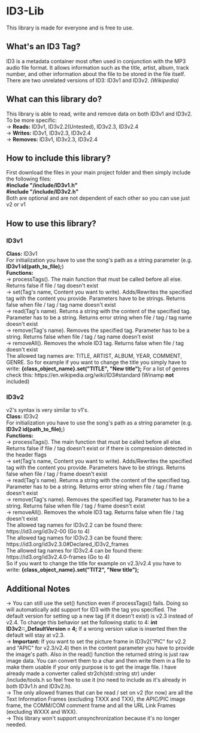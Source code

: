 # ID3-Lib

This library is made for everyone and is free to use.

<h2>What's an ID3 Tag?</h2>
ID3 is a metadata container most often used in conjunction with the MP3 audio file format. It allows information such as the title, artist, album, track number, and other information about the file to be stored in the file itself. There are two unrelated versions of ID3: ID3v1 and ID3v2. <i>(Wikipedia)</i>

<h2>What can this library do?</h2>
This library is able to read, write and remove data on both ID3v1 and ID3v2. To be more specific:</br>
  -> <b>Reads:</b> ID3v1, ID3v2.2(Untested), ID3v2.3, ID3v2.4</br>
  -> <b>Writes:</b> ID3v1, ID3v2.3, ID3v2.4</br>
  -> <b>Removes:</b> ID3v1, ID3v2.3, ID3v2.4</br>

<h2>How to include this library?</h2>
First download the files in your main project folder and then simply include the following files:</br>
<b>#include "/include/ID3v1.h"</b></br>
<b>#include "/include/ID3v2.h"</b></br>
Both are optional and are not dependent of each other so you can use just v2 or v1

<h2>How to use this library?</h2>
<h3>ID3v1</h3>
<b>Class:</b> ID3v1</br>
For initialization you have to use the song's path as a string parameter (e.g. <b>ID3v1 id(path_to_file);</b>)</br>
<b>Functions:</b></br> 
-> processTags(). The main function that must be called before all else. Returns false if file / tag doesn't exist</br>
-> set(Tag's name, Content you want to write). Adds/Rewrites the specified tag with the content you provide. Parameters have to be strings. Returns false when file / tag / tag  name doesn't exist</br>
-> read(Tag's name). Returns a string with the content of the specified tag. Parameter has to be a string. Returns error string when file / tag / tag name doesn't exist</br>
-> remove(Tag's name). Removes the specified tag. Parameter has to be a string. Returns false when file / tag / tag name doesn't exist</br>
-> removeAll(). Removes the whole ID3 tag. Returns false when file / tag doesn't exist</br>
The allowed tag names are: TITLE, ARTIST, ALBUM, YEAR, COMMENT, GENRE. So for example if you want to change the title you simply have to write: <b>{class_object_name}.set("TITLE", "New title");</b>
For a list of genres check this: https://en.wikipedia.org/wiki/ID3#standard (Winamp <b>not</b> included)</b>

<h3>ID3v2</h3>
v2's syntax is very similar to v1's.</br>
<b>Class:</b> ID3v2</br>
For initialization you have to use the song's path as a string parameter (e.g. <b>ID3v2 id(path_to_file);</b>)</br>
<b>Functions:</b></br> 
-> processTags(). The main function that must be called before all else. Returns false if file / tag doesn't exist or if there is compression detected in the header flags</br>
-> set(Tag's name, Content you want to write). Adds/Rewrites the specified tag with the content you provide. Parameters have to be strings. Returns false when file / tag / frame doesn't exist</br>
-> read(Tag's name). Returns a string with the content of the specified tag. Parameter has to be a string. Returns error string when file / tag / frame doesn't exist</br>
-> remove(Tag's name). Removes the specified tag. Parameter has to be a string. Returns false when file / tag / frame doesn't exist</br>
-> removeAll(). Removes the whole ID3 tag. Returns false when file / tag doesn't exist</br>
The allowed tag names for ID3v2.2 can be found there: https://id3.org/id3v2-00 (Go to 4)</br>
The allowed tag names for ID3v2.3 can be found there: https://id3.org/id3v2.3.0#Declared_ID3v2_frames</br>
The allowed tag names for ID3v2.4 can be found there: https://id3.org/id3v2.4.0-frames (Go to 4)</br>
So if you want to change the title for example on v2.3/v2.4 you have to write: <b>{class_object_name}.set("TIT2", "New title");</b></br>

<h2>Additional Notes</h2>
-> You can still use the set() function even if processTags() fails. Doing so will automatically add support for ID3 with the tag you specified. The default version for setting up a new tag (if it doesn't exist) is v2.3 instead of v2.4. To change this behavior set the following static to 4: <b>int ID3v2::_DefaultVersion = 4;</b> If a wrong version value is inserted then the default will stay at v2.3.</br>
-> <b>Important:</b> If you want to set the picture frame in ID3v2("PIC" for v2.2 and "APIC" for v2.3/v2.4) then in the content parameter you have to provide the image's path.
Also in the read() function the returned string is just raw image data. You can convert them to a char and then write them in a file to make them usable if your only purpose is to get the image file. I have already made a converter called str2ch(std::string str) under /include/tools.h so feel free to use it (no need to include as it's already in both ID3v1.h and ID3v2.h).</br>
-> The only allowed frames that can be read / set on v2 (for now) are all the Text Information Frames (excluding TXXX and TXX), the APIC/PIC image frame, the COMM/COM comment frame and all the URL Link Frames (excluding WXXX and WXX).</br>
-> This library won't support unsynchronization because it's no longer needed.</br>
